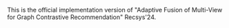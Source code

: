 This is the official implementation version of "Adaptive Fusion of Multi-View for Graph Contrastive Recommendation" Recsys'24.
